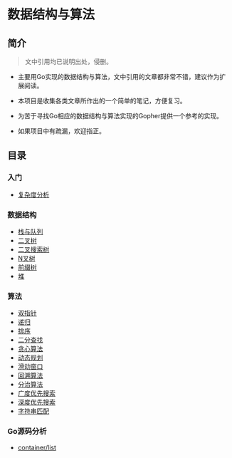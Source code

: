 # 数据结构与算法

## 简介

> 文中引用均已说明出处，侵删。

- 主要用Go实现的数据结构与算法，文中引用的文章都非常不错，建议作为扩展阅读。

- 本项目是收集各类文章所作出的一个简单的笔记，方便复习。
- 为苦于寻找Go相应的数据结构与算法实现的Gopher提供一个参考的实现。
- 如果项目中有疏漏，欢迎指正。



## 目录

### 入门

- [复杂度分析]()

### 数据结构

- [栈与队列](./book/dataStructure/stackAndQueue.md)
- [二叉树](./book/dataStructure/binaryTree.md)
- [二叉搜索树](./book/dataStructure/binarySearchTree.md)
- [N叉树](./book/dataStructure/n-aryTree.md)
- [前缀树](./book/dataStructure/trie.md)
- [堆]()

### 算法

- [双指针](./book/algorithms/doublePointer.md)
- [递归](./book/algorithms/recursiveAlgorithm.md)
- [排序](./book/algorithms/sort.md)
- [二分查找](./book/algorithms/binarySearch.md)
- [贪心算法](./book/algorithms/greedyAlgorithm.md)
- [动态规划](./book/algorithms/dynamicProgramming.md)
- [滑动窗口](./book/algorithms/slidingWindow.md)
- [回溯算法](./book/algorithms/backtrack.md)
- [分治算法](https://mp.weixin.qq.com/s?biz=MzUyNjQxNjYyMg==&mid=2247485228&idx=1&sn=9f48aee51dcb2b98b56b1827cc658439&chksm=fa0e68adcd79e1bbcd0183ef30a79ede4e46c5835ce05ee6644169c3cc9454073019ccd85d3d&scene=21#wechat_redirect)
- [广度优先搜索](./book/algorithms/bfs.md)
- [深度优先搜索](./book/algorithms/dfs.md)
- [字符串匹配](./book/algorithms/stringMatching.md)

### Go源码分析

- [container/list](./book/dataStructure/container_list.md)

